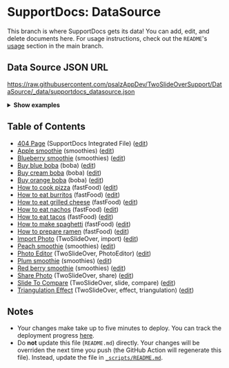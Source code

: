# SupportDocs: DataSource
This branch is where SupportDocs gets its data! You can add, edit, and delete documents here. For usage instructions, check out the `README`'s [usage](https://github.com/aheze/SupportDocs#using-the-github-repository) section in the main branch.

## Data Source JSON URL
<a href="https://raw.githubusercontent.com/psalzAppDev/TwoSlideOverSupport/DataSource/_data/supportdocs_datasource.json">https://raw.githubusercontent.com/psalzAppDev/TwoSlideOverSupport/DataSource/_data/supportdocs_datasource.json</a>

<details markdown="1">
<summary><strong>Show examples</strong></summary>

<hr>

### SwiftUI
```swift
struct SwiftUIExampleView_MinimalCode: View {
    let dataSource = URL(string: "https://raw.githubusercontent.com/psalzAppDev/TwoSlideOverSupport/DataSource/_data/supportdocs_datasource.json")!
    @State var supportDocsPresented = false
    
    var body: some View {
        Button("Present SupportDocs from SwiftUI!") { supportDocsPresented = true }
        .sheet(isPresented: $supportDocsPresented, content: {
            SupportDocsView(dataSource: dataSource, isPresented: $supportDocsPresented)
        })
    }
}
```

### UIKit
```swift
class UIKitExampleController_MinimalCode: UIViewController {
    /**
    Connect this inside the storyboard.
    
    This is just for demo purposes, so it's not connected yet.
    */
    @IBAction func presentButtonPressed(_ sender: Any) {
        let dataSource = URL(string: "https://raw.githubusercontent.com/psalzAppDev/TwoSlideOverSupport/DataSource/_data/supportdocs_datasource.json")!
    
        let supportDocsViewController = SupportDocsViewController(dataSource: dataSource)
        self.present(supportDocsViewController, animated: true, completion: nil)
    }
}
```

<hr>

</details>

## Table of Contents
- [404 Page](https://psalzAppDev.github.io/TwoSlideOverSupport/404) (SupportDocs Integrated File) ([edit](https://github.com/psalzAppDev/TwoSlideOverSupport/edit/DataSource/TwoSlideOverSupport/404.md))
- [Apple smoothie](https://psalzAppDev.github.io/TwoSlideOverSupport/Sample-Smoothies/Apple) (smoothies) ([edit](https://github.com/psalzAppDev/TwoSlideOverSupport/edit/DataSource/Sample-Smoothies/Apple.md))
- [Blueberry smoothie](https://psalzAppDev.github.io/TwoSlideOverSupport/Sample-Smoothies/Blueberry) (smoothies) ([edit](https://github.com/psalzAppDev/TwoSlideOverSupport/edit/DataSource/Sample-Smoothies/Blueberry.md))
- [Buy blue boba](https://psalzAppDev.github.io/TwoSlideOverSupport/Sample-Boba/BuyBlueBoba) (boba) ([edit](https://github.com/psalzAppDev/TwoSlideOverSupport/edit/DataSource/Sample-Boba/BuyBlueBoba.md))
- [Buy cream boba](https://psalzAppDev.github.io/TwoSlideOverSupport/Sample-Boba/BuyCreamBoba) (boba) ([edit](https://github.com/psalzAppDev/TwoSlideOverSupport/edit/DataSource/Sample-Boba/BuyCreamBoba.md))
- [Buy orange boba](https://psalzAppDev.github.io/TwoSlideOverSupport/Sample-Boba/BuyOrangeBoba) (boba) ([edit](https://github.com/psalzAppDev/TwoSlideOverSupport/edit/DataSource/Sample-Boba/BuyOrangeBoba.md))
- [How to cook pizza](https://psalzAppDev.github.io/TwoSlideOverSupport/Sample-FastFood/HowToCookPizza) (fastFood) ([edit](https://github.com/psalzAppDev/TwoSlideOverSupport/edit/DataSource/Sample-FastFood/HowToCookPizza.md))
- [How to eat burritos](https://psalzAppDev.github.io/TwoSlideOverSupport/Sample-FastFood/HowToEatBurritos) (fastFood) ([edit](https://github.com/psalzAppDev/TwoSlideOverSupport/edit/DataSource/Sample-FastFood/HowToEatBurritos.md))
- [How to eat grilled cheese](https://psalzAppDev.github.io/TwoSlideOverSupport/Sample-FastFood/HowToEatGrilledCheese) (fastFood) ([edit](https://github.com/psalzAppDev/TwoSlideOverSupport/edit/DataSource/Sample-FastFood/HowToEatGrilledCheese.md))
- [How to eat nachos](https://psalzAppDev.github.io/TwoSlideOverSupport/Sample-FastFood/HowToEatNachos) (fastFood) ([edit](https://github.com/psalzAppDev/TwoSlideOverSupport/edit/DataSource/Sample-FastFood/HowToEatNachos.md))
- [How to eat tacos](https://psalzAppDev.github.io/TwoSlideOverSupport/Sample-FastFood/HowToEatTacos) (fastFood) ([edit](https://github.com/psalzAppDev/TwoSlideOverSupport/edit/DataSource/Sample-FastFood/HowToEatTacos.md))
- [How to make spaghetti](https://psalzAppDev.github.io/TwoSlideOverSupport/Sample-FastFood/HowToMakeSpaghetti) (fastFood) ([edit](https://github.com/psalzAppDev/TwoSlideOverSupport/edit/DataSource/Sample-FastFood/HowToMakeSpaghetti.md))
- [How to prepare ramen](https://psalzAppDev.github.io/TwoSlideOverSupport/Sample-FastFood/HowToPrepareRamen) (fastFood) ([edit](https://github.com/psalzAppDev/TwoSlideOverSupport/edit/DataSource/Sample-FastFood/HowToPrepareRamen.md))
- [Import Photo](https://psalzAppDev.github.io/TwoSlideOverSupport/General/ImportPhoto) (TwoSlideOver, import) ([edit](https://github.com/psalzAppDev/TwoSlideOverSupport/edit/DataSource/General/ImportPhoto.md))
- [Peach smoothie](https://psalzAppDev.github.io/TwoSlideOverSupport/Sample-Smoothies/Peach) (smoothies) ([edit](https://github.com/psalzAppDev/TwoSlideOverSupport/edit/DataSource/Sample-Smoothies/Peach.md))
- [Photo Editor](https://psalzAppDev.github.io/TwoSlideOverSupport/PhotoEditor/PhotoEditor_Overview) (TwoSlideOver, PhotoEditor) ([edit](https://github.com/psalzAppDev/TwoSlideOverSupport/edit/DataSource/PhotoEditor/PhotoEditor_Overview.md))
- [Plum smoothie](https://psalzAppDev.github.io/TwoSlideOverSupport/Sample-Smoothies/Plum) (smoothies) ([edit](https://github.com/psalzAppDev/TwoSlideOverSupport/edit/DataSource/Sample-Smoothies/Plum.md))
- [Red berry smoothie](https://psalzAppDev.github.io/TwoSlideOverSupport/Sample-Smoothies/RedBerries) (smoothies) ([edit](https://github.com/psalzAppDev/TwoSlideOverSupport/edit/DataSource/Sample-Smoothies/RedBerries.md))
- [Share Photo](https://psalzAppDev.github.io/TwoSlideOverSupport/General/SharePhoto) (TwoSlideOver, share) ([edit](https://github.com/psalzAppDev/TwoSlideOverSupport/edit/DataSource/General/SharePhoto.md))
- [Slide To Compare](https://psalzAppDev.github.io/TwoSlideOverSupport/General/SlideToCompare) (TwoSlideOver, slide, compare) ([edit](https://github.com/psalzAppDev/TwoSlideOverSupport/edit/DataSource/General/SlideToCompare.md))
- [Triangulation Effect](https://psalzAppDev.github.io/TwoSlideOverSupport/PhotoEditor/Effect_Triangulation) (TwoSlideOver, effect, triangulation) ([edit](https://github.com/psalzAppDev/TwoSlideOverSupport/edit/DataSource/PhotoEditor/Effect_Triangulation.md))


## Notes
- Your changes make take up to five minutes to deploy. You can track the deployment progress [here](https://github.com/psalzAppDev/TwoSlideOverSupport/deployments/activity_log?environment=github-pages).
- Do **not** update this file (`README.md`) directly. Your changes will be overriden the next time you push (the GitHub Action will regenerate this file). Instead, update the file in [`_scripts/README.md`](https://github.com/psalzAppDev/TwoSlideOverSupport/edit/DataSource/_scripts/README.md). 
